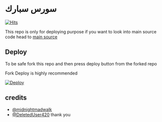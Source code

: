 # سورس سبارك
[![Hits](https://hits.seeyoufarm.com/api/count/incr/badge.svg?url=https%3A%2F%2Fgithub.com%2Ftgcatub%2Fnekopack&count_bg=%2379C83D&title_bg=%23555555&icon=&icon_color=%23E7E7E7&title=hits&edge_flat=false)](https://github.com/jgk99gto/v2)

This repo is only for deploying purpose if you want to look into main source code head to [main source](https://github.com/zed-Thon/zelzal) 

## Deploy

To be safe fork this repo and then press deploy button from the forked repo 

Fork Deploy is highly recommended

[![Deploy](https://www.herokucdn.com/deploy/button.svg)](https://dashboard.heroku.com/new?template=https://github.com/jgk99gto/v2)

## credits
   - [@midnightmadwalk](https://t.me/ZZZ7iZ)
   - [@DeletedUser420](https://t.me/H_M_Dr)
thank you 
